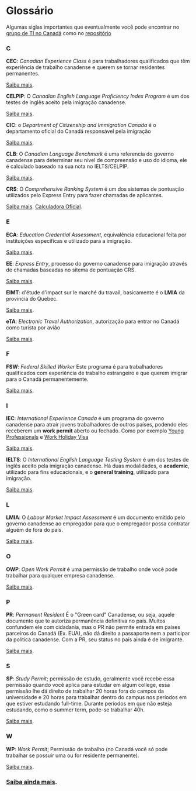 # Glossário

Algumas siglas importantes que eventualmente você pode encontrar no [grupo de TI no Canadá](https://t.me/tinocanada) como no [repositório](https://github.com/ti-no-canada)

### C

**CEC**: *Canadian Experience Class* é para trabalhadores qualificados que têm experiência de trabalho canadense e querem se tornar residentes permanentes.

[Saiba mais](https://www.canada.ca/en/immigration-refugees-citizenship/services/immigrate-canada/express-entry/eligibility/canadian-experience-class.html).

**CELPIP**: O *Canadian English Language Proficiency Index Program* é um dos testes de inglês aceito pela imigração canadense.

[Saiba mais](https://www.celpip.ca).

**CIC**: o *Department of Citizenship and Immigration Canada* é o departamento oficial do Canadá responsável pela imigração

[Saiba mais](https://www.cic.gc.ca/).

**CLB**: O *Canadian Language Benchmark* é uma referencia do governo canadense para determinar seu nivel de compreensão e uso do idioma, ele é calculado baseado na sua nota no IELTS/CELPIP.

[Saiba mais](https://www.canada.ca/en/immigration-refugees-citizenship/corporate/publications-manuals/operational-bulletins-manuals/standard-requirements/language-requirements/test-equivalency-charts.html).

**CRS**: O *Comprehensive Ranking System* é um dos sistemas de pontuação utilizados pelo Express Entry para fazer chamadas de aplicantes.

[Saiba mais](https://www.canada.ca/en/immigration-refugees-citizenship/services/immigrate-canada/express-entry/eligibility/criteria-comprehensive-ranking-system/grid.html#pointsA).
[Calculadora Oficial](https://www.cic.gc.ca/english/immigrate/skilled/crs-tool.asp).

### E

**ECA**: *Education Credential Assessment*, equivalência educacional feita por instituições específicas e utilizado para a imigração.

[Saiba mais](https://www.canada.ca/en/immigration-refugees-citizenship/services/immigrate-canada/express-entry/documents/education-assessed/).

**EE**: *Express Entry*, processo do governo canadense para imigração através de chamadas baseadas no sitema de pontuação CRS.

[Saiba mais](https://www.canada.ca/en/immigration-refugees-citizenship/services/immigrate-canada/express-entry/works.html).

**EIMT**: d'étude d'impact sur le marché du travail, basicamente é o **LMIA** da provincia do Quebec. 

[Saiba mais](./informacoes-gerais-sobre-visto.md#o-que-é-express-entry).

**eTA**: *Electronic Travel Authorization*, autorização para entrar no Canadá como turista por avião

[Saiba mais](https://www.canada.ca/en/immigration-refugees-citizenship/services/visit-canada/eta.html).

### F

**FSW**: *Federal Skilled Worker* Este programa é para trabalhadores qualificados com experiência de trabalho estrangeiro e que querem imigrar para o Canadá permanentemente.

[Saiba mais](https://www.canada.ca/en/immigration-refugees-citizenship/services/immigrate-canada/express-entry/eligibility/federal-skilled-workers.html).

### I 

**IEC**: *International Experience Canada* é um programa do governo canadense para atrair jovens trabalhadores de outros países, podendo eles receberem um **work permit** aberto ou fechado. Como por exemplo [Young Professionals](https://github.com/ti-no-canada/imigracao-para-o-canada/blob/master/como-conseguir-um-work-permit-no-canada.md#international-experience-canada-iec-young-professionals) e [Work Holiday Visa](https://github.com/ti-no-canada/imigracao-para-o-canada/blob/master/como-conseguir-um-work-permit-no-canada.md#international-experience-canada-iec-work-holiday-visa)

[Saiba mais](https://www.cic.gc.ca/english/work/iec/eligibility.asp).

**IELTS**: O *International English Language Testing System* é um dos testes de inglês aceito pela imigração canadense. Há duas modalidades, o **academic**, utilizado para fins educacionais, e o **general training**, utilizado para imigração.

[Saiba mais](https://www.ielts.org).

### L

**LMIA**: O *Labour Market Impact Assessment* é um documento emitido pelo governo canadense ao empregador para que o empregador possa contratar alguém de fora do país. 

[Saiba mais](./como-conseguir-um-work-permit-no-canada.md#lmia-labour-market-impact-assessment).

### O

**OWP**: *Open Work Permit* é uma permissão de trabalho onde você pode trabalhar para qualquer empresa canadense.

[Saiba mais](https://www.cic.gc.ca/english/helpcentre/answer.asp?qnum=176&top=17).

### P

**PR**: *Permanent Resident* É o "Green card" Canadense, ou seja, aquele documento que te autoriza permanência definitiva no país. Muitos confundem ele com cidadania, mas o PR não permite entrada em países parceiros do Canadá (Ex. EUA), não dá direito a passaporte nem a participar da política canadense. Com a PR, seu status no país ainda é de imigrante.

[Saiba mais](https://www.cic.gc.ca/english/helpcentre/answer.asp?qnum=006&top=4).

### S

**SP**: *Study Permit*; permissão de estudo, geralmente você recebe essa permissão quando você aplica para estudar em algum college, essa permissão lhe dá direito de trabalhar 20 horas fora do campos da universidade e 20 horas para trabalhar dentro do campus nos períodos em que estiver estudando full-time. Durante períodos em que não esteja estudando, como o summer term, pode-se trabalhar 40h.

[Saiba mais](https://www.canada.ca/en/immigration-refugees-citizenship/services/study-canada/study-permit.html).

### W

**WP**: *Work Permit*; Permissão de trabalho (no Canadá você só pode trabalhar se possuir uma ou for residente permanente).

[Saiba mais](https://www.canada.ca/en/immigration-refugees-citizenship/services/work-canada/permit/temporary/work-permit.html).



### [Saiba ainda mais](https://github.com/ti-no-canada/imigracao-para-o-canada).
